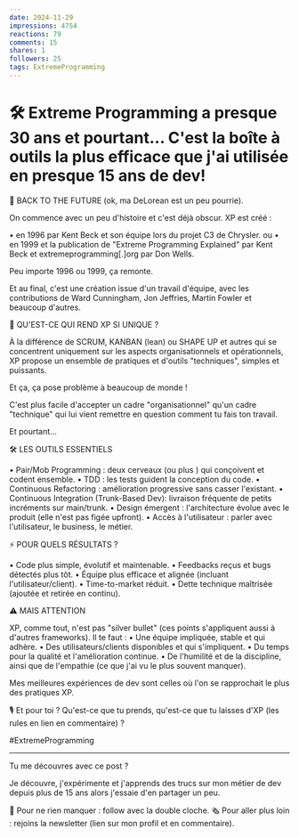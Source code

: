 ```yaml
---
date: 2024-11-29
impressions: 4754
reactions: 79
comments: 15
shares: 1
followers: 25
tags: ExtremeProgramming
---
```


# 🛠️ Extreme Programming a presque 30 ans et pourtant... C'est la boîte à outils la plus efficace que j'ai utilisée en presque 15 ans de dev!

🚓 BACK TO THE FUTURE (ok, ma DeLorean est un peu pourrie).

On commence avec un peu d'histoire et c'est déjà obscur. XP est créé :

• en 1996 par Kent Beck et son équipe lors du projet C3 de Chrysler.
ou
• en 1999 et la publication de "Extreme Programming Explained" par Kent Beck et extremeprogramming[.]org par Don Wells.

Peu importe 1996 ou 1999, ça remonte.

Et au final, c'est une création issue d'un travail d'équipe, avec les contributions de Ward Cunningham, Jon Jeffries, Martin Fowler et beaucoup d'autres.

🎯 QU'EST-CE QUI REND XP SI UNIQUE ?

À la différence de SCRUM, KANBAN (lean) ou SHAPE UP et autres qui se concentrent uniquement sur les aspects organisationnels et opérationnels, XP propose un ensemble de pratiques et d'outils "techniques", simples et puissants.

Et ça, ça pose problème à beaucoup de monde !

C'est plus facile d'accepter un cadre "organisationnel" qu'un cadre "technique" qui lui vient remettre en question comment tu fais ton travail.

Et pourtant...

🛠️ LES OUTILS ESSENTIELS

• Pair/Mob Programming : deux cerveaux (ou plus ) qui conçoivent et codent ensemble.
• TDD : les tests guident la conception du code.
• Continuous Refactoring : amélioration progressive sans casser l'existant.
• Continuous Integration (Trunk-Based Dev): livraison fréquente de petits incréments sur main/trunk.
• Design émergent : l'architecture évolue avec le produit (elle n'est pas figée upfront).
• Accès à l'utilisateur : parler avec l'utilisateur, le business, le métier.

⚡ POUR QUELS RÉSULTATS ?

• Code plus simple, évolutif et maintenable.
• Feedbacks reçus et bugs détectés plus tôt.
• Équipe plus efficace et alignée (incluant l'utilisateur/client).
• Time-to-market réduit.
• Dette technique maîtrisée (ajoutée et retirée en continu).

⚠️ MAIS ATTENTION

XP, comme tout, n'est pas "silver bullet" (ces points s'appliquent aussi à d'autres frameworks). Il te faut :
• Une équipe impliquée, stable et qui adhère.
• Des utilisateurs/clients disponibles et qui s'impliquent.
• Du temps pour la qualité et l'amélioration continue.
• De l'humilité et de la discipline, ainsi que de l'empathie (ce que j'ai vu le plus souvent manquer).

Mes meilleures expériences de dev sont celles où l'on se rapprochait le plus des pratiques XP.

🎙️ Et pour toi ? Qu'est-ce que tu prends, qu'est-ce que tu laisses d'XP (les rules en lien en commentaire) ?

#ExtremeProgramming

---

Tu me découvres avec ce post ?

Je découvre, j'expérimente et j'apprends des trucs sur mon métier de dev depuis plus de 15 ans alors j'essaie d'en partager un peu.

🔔 Pour ne rien manquer : follow avec la double cloche.
🗞️ Pour aller plus loin : rejoins la newsletter (lien sur mon profil et en commentaire).
